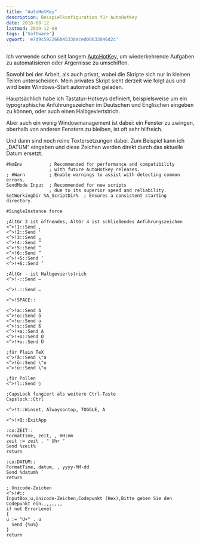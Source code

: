 ```yaml
---
title: "AutoHotKey"
description: Beispielkonfiguration für AutoHotKey
date: 2018-08-12
lastmod: 2019-12-08
tags: ['Software']
vgwort: 'e7d9c592266b45338aced08633046d2c'
---
```

Ich verwende schon seit langem [AutoHotKey](https://www.autohotkey.com/), um wiederkehrende Aufgaben zu automatisieren oder Ärgernisse zu umschiffen.

Sowohl bei der Arbeit, als auch privat, wobei die Skripte sich nur in kleinen Teilen unterscheiden. Mein privates Skript sieht derzeit wie folgt aus und wird beim Windows-Start automatisch geladen.

Hauptsächlich habe ich Tastatur-Hotkeys definiert, beispielsweise um ein typographische Anführungszeichen im Deutschen und Englischen eingeben zu können, oder auch einen Halbgeviertstrich.

Aber auch ein wenig Windowmanagement ist dabei: ein Fenster zu zwingen, oberhalb von anderen Fenstern zu bleiben, ist oft sehr hilfreich.

Und dann sind noch reine Textersetzungen dabei. Zum Beispiel kann ich „DATUM“ eingeben und diese Zeichen werden direkt durch das aktuelle Datum ersetzt.

```
#NoEnv          ; Recommended for performance and compatibility
                ; with future AutoHotkey releases.
; #Warn         ; Enable warnings to assist with detecting common errors.
SendMode Input  ; Recommended for new scripts
                ; due to its superior speed and reliability.
SetWorkingDir %A_ScriptDir%  ; Ensures a consistent starting directory.

#SingleInstance force

;AltGr 3 ist öffnendes, AltGr 4 ist schließendes Anführungszeichen
<^>!1::Send ‚
<^>!2::Send ‘
<^>!3::Send „
<^>!4::Send “
<^>!5::Send “
<^>!6::Send ”
<^>!+5::Send ‘
<^>!+6::Send ’

;AltGr - ist Halbgeviertstrich
<^>!-::Send –

<^>!.::Send …

<^>!SPACE:: 

<^>!a::Send ä
<^>!o::Send ö
<^>!u::Send ü
<^>!s::Send ß
<^>!+a::Send A
<^>!+o::Send Ö
<^>!+u::Send Ü

;für Plain TeX
<^>!ä::Send \"a
<^>!ö::Send \"o
<^>!ü::Send \"u

;für Pollen
<^>!l::Send ◊

;CapsLock fungiert als weitere Ctrl-Taste
Capslock::Ctrl

<^>!t::Winset, Alwaysontop, TOGGLE, A

<^>!+Q::ExitApp

:co:ZEIT::
FormatTime, zeit, , HH:mm
zeit := zeit . " Uhr "
Send %zeit%
return

:co:DATUM::
FormatTime, datum, , yyyy-MM-dd
Send %datum% `
return

; Unicode-Zeichen
<^>!#::
InputBox,u,Unicode-Zeichen,Codepunkt (Hex),Bitte geben Sie den Codepunkt ein.,,,,,,,
if not ErrorLevel
{
u := "U+" . u
  Send {%u%}
}
return
```
